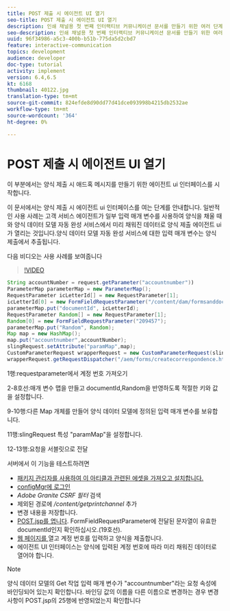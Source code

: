```yaml
---
title: POST 제출 시 에이전트 UI 열기
seo-title: POST 제출 시 에이전트 UI 열기
description: 인쇄 채널용 첫 번째 인터랙티브 커뮤니케이션 문서를 만들기 위한 여러 단계로 구성된 자습서의 11부분입니다. 이 부분에서는 양식 제출 시 애드혹 메시지를 만들기 위한 에이전트 ui 인터페이스를 시작합니다.
seo-description: 인쇄 채널용 첫 번째 인터랙티브 커뮤니케이션 문서를 만들기 위한 여러 단계로 구성된 자습서의 11부분입니다. 이 부분에서는 양식 제출 시 애드혹 메시지를 만들기 위한 에이전트 ui 인터페이스를 시작합니다.
uuid: 96f34986-a5c3-400b-b51b-775da5d2cbd7
feature: interactive-communication
topics: development
audience: developer
doc-type: tutorial
activity: implement
version: 6.4,6.5
kt: 6168
thumbnail: 40122.jpg
translation-type: tm+mt
source-git-commit: 824efde8d90dd77d41dce093998b4215db2532ae
workflow-type: tm+mt
source-wordcount: '364'
ht-degree: 0%

---
```



# POST 제출 시 에이전트 UI 열기

이 부분에서는 양식 제출 시 애드혹 메시지를 만들기 위한 에이전트 ui 인터페이스를 시작합니다.

이 문서에서는 양식 제출 시 에이전트 ui 인터페이스를 여는 단계를 안내합니다. 일반적인 사용 사례는 고객 서비스 에이전트가 일부 입력 매개 변수를 사용하여 양식을 채울 때와 양식 데이터 모델 자동 완성 서비스에서 미리 채워진 데이터로 양식 제출 에이전트 ui가 열리는 것입니다.양식 데이터 모델 자동 완성 서비스에 대한 입력 매개 변수는 양식 제출에서 추출됩니다.

다음 비디오는 사용 사례를 보여줍니다

>[!VIDEO](https://video.tv.adobe.com/v/40122/?quality=9&learn=on)

```java
String accountNumber = request.getParameter("accountnumber"))
ParameterMap parameterMap = new ParameterMap();
RequestParameter icLetterId[] = new RequestParameter[1];
icLetterId[0] = new FormFieldRequestParameter("/content/dam/formsanddocuments/retirementstatementprint");
parameterMap.put("documentId", icLetterId);
RequestParameter Random[] = new RequestParameter[1];
Random[0] = new FormFieldRequestParameter("209457");
parameterMap.put("Random", Random);
Map map = new HashMap();
map.put("accountnumber",accountNumber);
slingRequest.setAttribute("paramMap",map);
CustomParameterRequest wrapperRequest = new CustomParameterRequest(slingRequest,parameterMap,"GET");
wrapperRequest.getRequestDispatcher("/aem/forms/createcorrespondence.html").include(wrapperRequest, response);
```

1행:requestparameter에서 계정 번호 가져오기

2-8호선:매개 변수 맵을 만들고 documentId,Random을 반영하도록 적절한 키와 값을 설정합니다.

9-10행:다른 Map 개체를 만들어 양식 데이터 모델에 정의된 입력 매개 변수를 보유합니다.

11행:slingRequest 특성 &quot;paramMap&quot;을 설정합니다.

12-13행:요청을 서블릿으로 전달

서버에서 이 기능을 테스트하려면

* [패키지 관리자를 사용하여 이 아티클과 관련된 에셋을 가져오고 설치합니다.](assets/launch-agent-ui.zip)
* [configMgr에 로그인](http://localhost:4502/system/console/configMgr)
* _Adobe Granite CSRF 필터_ 검색
* 제외된 경로에 _/content/getprintchannel_ 추가
* 변경 내용을 저장합니다.
* [POST.jsp를 엽니다](http://localhost:4502/apps/AEMForms/openprintchannel/POST.jsp). FormFieldRequestParameter에 전달된 문자열이 유효한 documentId인지 확인하십시오.(19호선).
* [웹 페이지를 ](http://localhost:4502/content/OpenPrintChannel.html) 열고 계정 번호를 입력하고 양식을 제출합니다.
* 에이전트 UI 인터페이스는 양식에 입력된 계정 번호에 따라 미리 채워진 데이터로 열어야 합니다.

>[!NOTE]
>
>양식 데이터 모델의 Get 작업 입력 매개 변수가 &quot;accountnumber&quot;라는 요청 속성에 바인딩되어 있는지 확인합니다. 바인딩 값의 이름을 다른 이름으로 변경하는 경우 변경 사항이 POST.jsp의 25행에 반영되었는지 확인합니다

